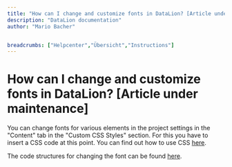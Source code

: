 ```yaml
---
title: "How can I change and customize fonts in DataLion? [Article under maintenance]"
description: "DataLion documentation"
author: "Mario Bacher"


breadcrumbs: ["Helpcenter","Übersicht","Instructions"]
---
```


# How can I change and customize fonts in DataLion? [Article under maintenance]

You can change fonts for various elements in the project settings in the "Content" tab in the "Custom CSS Styles" section. For this you have to insert a CSS code at this point. You can find out how to use CSS [here](https://datalion.zendesk.com/hc/de/articles/360021463799-What-is-CSS-).

The code structures for changing the font can be found [here](https://datalion.zendesk.com/hc/de/articles/4426668104978-Specific-HTML-CSS-elements-in-DataLion).
